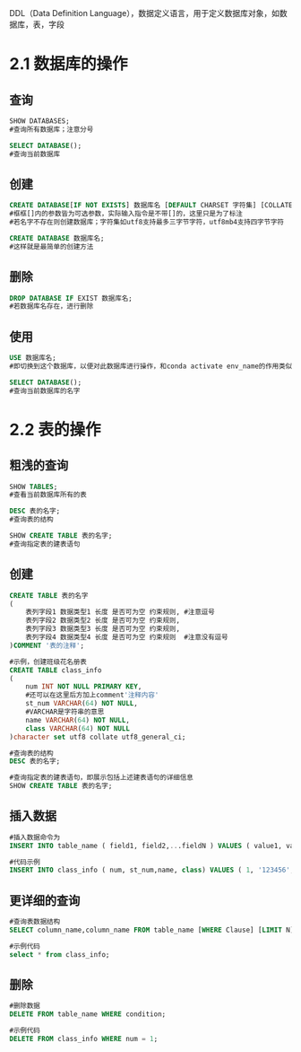 DDL（Data Definition Language），数据定义语言，用于定义数据库对象，如数据库，表，字段
# 2.1 数据库的操作
## 查询
```SQL
SHOW DATABASES;
#查询所有数据库；注意分号

SELECT DATABASE();
#查询当前数据库
```
## 创建
```SQL
CREATE DATABASE[IF NOT EXISTS] 数据库名 [DEFAULT CHARSET 字符集] [COLLATE 排序规则];
#框框[]内的参数皆为可选参数，实际输入指令是不带[]的，这里只是为了标注
#若名字不存在则创建数据库；字符集如utf8支持最多三字节字符，utf8mb4支持四字节字符

CREATE DATABASE 数据库名;
#这样就是最简单的创建方法
```
## 删除
```SQL
DROP DATABASE IF EXIST 数据库名;
#若数据库名存在，进行删除
```
## 使用
```SQL
USE 数据库名;
#即切换到这个数据库，以便对此数据库进行操作，和conda activate env_name的作用类似

SELECT DATABASE();
#查询当前数据库的名字
```
# 2.2 表的操作
## 粗浅的查询
```SQL
SHOW TABLES;
#查看当前数据库所有的表

DESC 表的名字;
#查询表的结构

SHOW CREATE TABLE 表的名字; 
#查询指定表的建表语句
```
## 创建
```SQL
CREATE TABLE 表的名字
(
	表列字段1 数据类型1 长度 是否可为空 约束规则, #注意逗号
	表列字段2 数据类型2 长度 是否可为空 约束规则,
	表列字段3 数据类型3 长度 是否可为空 约束规则,
	表列字段4 数据类型4 长度 是否可为空 约束规则  #注意没有逗号
)COMMENT '表的注释';

#示例，创建班级花名册表
CREATE TABLE class_info
(
	num INT NOT NULL PRIMARY KEY,
	#还可以在这里后方加上comment'注释内容'
	st_num VARCHAR(64) NOT NULL,
	#VARCHAR是字符串的意思
	name VARCHAR(64) NOT NULL,
	class VARCHAR(64) NOT NULL
)character set utf8 collate utf8_general_ci;

#查询表的结构
DESC 表的名字;

#查询指定表的建表语句，即展示包括上述建表语句的详细信息
SHOW CREATE TABLE 表的名字; 
```
## 插入数据
```SQL
#插入数据命令为
INSERT INTO table_name ( field1, field2,...fieldN ) VALUES ( value1, value2,...valueN );

#代码示例
INSERT INTO class_info ( num, st_num,name, class) VALUES ( 1, '123456','张三','4班' );
```
## 更详细的查询
```SQL
#查询表数据结构
SELECT column_name,column_name FROM table_name [WHERE Clause] [LIMIT N][ OFFSET M]

#示例代码
select * from class_info;
```
## 删除
```SQL
#删除数据
DELETE FROM table_name WHERE condition;

#示例代码
DELETE FROM class_info WHERE num = 1;
```